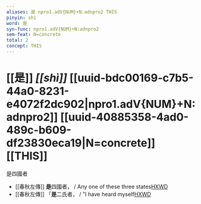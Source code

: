 ```yaml
---
aliases: 是 npro1.adV{NUM}+N:adnpro2 THIS
pinyin: shì
word: 是
syn-func: npro1.adV{NUM}+N:adnpro2
sem-feat: N=concrete
total: 2
concept: THIS 
---
```

# [[是]] *[[shì]]*  [[uuid-bdc00169-c7b5-44a0-8231-e4072f2dc902|npro1.adV{NUM}+N:adnpro2]] [[uuid-40885358-4ad0-489c-b609-df23830eca19|N=concrete]] [[THIS]]
是四國者
 - [[春秋左傳]] **是**四國者， / Any one of these three states[HXWD](https://hxwd.org/textview.html?location=KR1e0001_tls_010-319a.58)
 - [[春秋左傳]] 「**是**二氏者， / "I have heard myself[HXWD](https://hxwd.org/textview.html?location=KR1e0001_tls_010-693a.17)